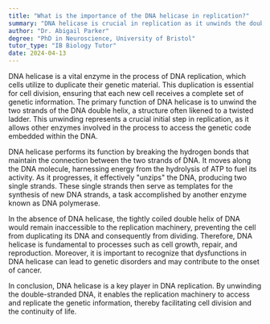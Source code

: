 ```yaml
---
title: "What is the importance of the DNA helicase in replication?"
summary: "DNA helicase is crucial in replication as it unwinds the double-stranded DNA, enabling the replication machinery to access the genetic information."
author: "Dr. Abigail Parker"
degree: "PhD in Neuroscience, University of Bristol"
tutor_type: "IB Biology Tutor"
date: 2024-04-13
---
```


DNA helicase is a vital enzyme in the process of DNA replication, which cells utilize to duplicate their genetic material. This duplication is essential for cell division, ensuring that each new cell receives a complete set of genetic information. The primary function of DNA helicase is to unwind the two strands of the DNA double helix, a structure often likened to a twisted ladder. This unwinding represents a crucial initial step in replication, as it allows other enzymes involved in the process to access the genetic code embedded within the DNA.

DNA helicase performs its function by breaking the hydrogen bonds that maintain the connection between the two strands of DNA. It moves along the DNA molecule, harnessing energy from the hydrolysis of ATP to fuel its activity. As it progresses, it effectively "unzips" the DNA, producing two single strands. These single strands then serve as templates for the synthesis of new DNA strands, a task accomplished by another enzyme known as DNA polymerase.

In the absence of DNA helicase, the tightly coiled double helix of DNA would remain inaccessible to the replication machinery, preventing the cell from duplicating its DNA and consequently from dividing. Therefore, DNA helicase is fundamental to processes such as cell growth, repair, and reproduction. Moreover, it is important to recognize that dysfunctions in DNA helicase can lead to genetic disorders and may contribute to the onset of cancer.

In conclusion, DNA helicase is a key player in DNA replication. By unwinding the double-stranded DNA, it enables the replication machinery to access and replicate the genetic information, thereby facilitating cell division and the continuity of life.
    